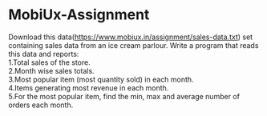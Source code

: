 # MobiUx-Assignment
 Download this data(https://www.mobiux.in/assignment/sales-data.txt) set containing sales data from an ice cream parlour. Write a program that reads this data and reports:      
 1.Total sales of the store.     
 2.Month wise sales totals.    
 3.Most popular item (most quantity sold) in each month.     
 4.Items generating most revenue in each month.    
 5.For the most popular item, find the min, max and average number of orders each month.
